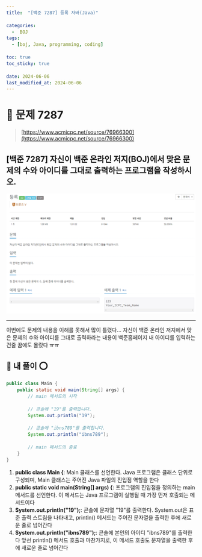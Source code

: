 ```yaml
---
title:  "[백준 7287] 등록 자바(Java)"

categories:
  -  BOJ
tags:
  - [boj, Java, programming, coding]

toc: true
toc_sticky: true

date: 2024-06-06
last_modified_at: 2024-06-06
---
```


# 🚀 문제 7287

> [https://www.acmicpc.net/source/76966300](https://www.acmicpc.net/source/76966300)


## [백준 7287] 자신이 백준 온라인 저지(BOJ)에서 맞은 문제의 수와 아이디를 그대로 출력하는 프로그램을 작성하시오.

![백준 7287](/assets/images/boj7287.PNG)

---

이번에도 문제의 내용을 이해를 못해서 많이 틀렸다...
자신이 백준 온라인 저지에서 맞은 문제의 수와 아이디를 그대로 출력하라는 내용이 백준홈페이지 내 아이디를 입력하는 건줄 꿈에도 몰랐다 ㅠㅠ

## 🚀 내 풀이 ⭕

```java
public class Main {
    public static void main(String[] args) {
        // main 메서드의 시작
        
        // 콘솔에 "19"를 출력합니다.
        System.out.println("19");
        
        // 콘솔에 "ibns789"를 출력합니다.
        System.out.println("ibns789");
        
        // main 메서드의 종료
    }
}
```

1. **public class Main {**: Main 클래스를 선언한다. Java 프로그램은 클래스 단위로 구성되며, Main 클래스는 주어진 Java 파일의 진입점 역할을 한다
2. **public static void main(String[] args) {**: 프로그램의 진입점을 정의하는 main 메서드를 선언한다. 이 메서드는 Java 프로그램이 실행될 때 가장 먼저 호출되는 메서드이다
3. **System.out.println("19");**: 콘솔에 문자열 "19"를 출력한다. System.out은 표준 출력 스트림을 나타내고, println() 메서드는 주어진 문자열을 출력한 후에 새로운 줄로 넘어간다
4. **System.out.println("ibns789");**: 콘솔에 본인의 아이디 "ibns789"를 출력한다 앞선 println() 메서드 호출과 마찬가지로, 이 메서드 호출도 문자열을 출력한 후에 새로운 줄로 넘어간다
